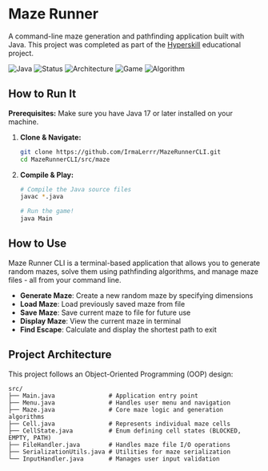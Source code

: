 # Maze Runner

A command-line maze generation and pathfinding application built with Java. This project was completed as part of the [Hyperskill](https://hyperskill.org/projects/47) educational project.

![Java](https://img.shields.io/badge/Java-17%2B-orange?logo=openjdk)
![Status](https://img.shields.io/badge/Status-Complete-brightgreen)
![Architecture](https://img.shields.io/badge/Architecture-OOP-blue)
![Game](https://img.shields.io/badge/Type-Logic_Game-purple)
![Algorithm](https://img.shields.io/badge/Algorithm-DFS_Maze-orange)

## How to Run It

**Prerequisites:** Make sure you have Java 17 or later installed on your machine.

1.  **Clone & Navigate:**
    ```bash
    git clone https://github.com/IrmaLerrr/MazeRunnerCLI.git
    cd MazeRunnerCLI/src/maze
    ```

2.  **Compile & Play:**
    ```bash
    # Compile the Java source files
    javac *.java

    # Run the game!
    java Main
    ```

## How to Use

Maze Runner CLI is a terminal-based application that allows you to generate random mazes, solve them using pathfinding algorithms, and manage maze files - all from your command line.

- **Generate Maze**: Create a new random maze by specifying dimensions
- **Load Maze**: Load previously saved maze from file
- **Save Maze**: Save current maze to file for future use
- **Display Maze**: View the current maze in terminal
- **Find Escape**: Calculate and display the shortest path to exit

## Project Architecture

This project follows an Object-Oriented Programming (OOP) design:
```
src/
├── Main.java               # Application entry point
├── Menu.java               # Handles user menu and navigation
├── Maze.java               # Core maze logic and generation algorithms
├── Cell.java               # Represents individual maze cells
├── CellState.java          # Enum defining cell states (BLOCKED, EMPTY, PATH)
├── FileHandler.java        # Handles maze file I/O operations
├── SerializationUtils.java # Utilities for maze serialization
└── InputHandler.java       # Manages user input validation
```




